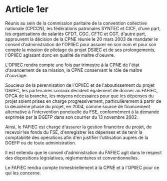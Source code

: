 # Article 1er

  
 Réunis au sein de la commission paritaire de la convention collective nationale (CPCCN), les fédérations patronales SYNTEC et CICF, d'une part, les organisations de salariés CFDT, CGC, CFTC et CGT, d'autre part, approuvent la décision de la CPNE réunie le 20 mars 2003 de mandater le conseil d'administration de l'OPIIEC pour assurer en son nom et pour son compte la mission de pilotage du projet DSIIEC et de ses prolongements, l'OPIIEC agissant donc en qualité de maître d'oeuvre.  
  
 L'OPIIEC rendra compte une fois par trimestre à la CPNE de l'état d'avancement de sa mission, la CPNE conservant le rôle de maître d'ouvrage.  
  
 Soucieux de la pérennisation de l'OPIIEC et de l'aboutissement du projet DSIIEC, les partenaires sociaux décident également de donner au FAFIEC, OPCA de la branche, les moyens nécessaires pour que les dépenses du projet soient prises en charge progressivement, particulièrement à partir de la deuxième phase du projet, en 2004, comme source de financement alternative à l'intervention ponctuelle du FSE, conformément à la demande exprimée par la DGEFP dans son courrier du 13 novembre 2002.  
  
 Ainsi, le FAFIEC est chargé d'assurer la gestion financière du projet, de recevoir les fonds du FSE, d'enregistrer les dépenses et de tenir la comptabilité des opérations afin d'en justifier l'utilisation auprès de la DGEFP ou de toute administration.  
  
 Il est entendu que le conseil d'administration du FAFIEC agit dans le respect des dispositions législatives, réglementaires et conventionnelles.  
  
 Le FAFIEC rendra compte trimestriellement à la CPNE et à l'OPIIEC pour ce qui les concerne.  
